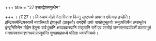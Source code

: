 +++
title = "27 इच्छाद्वेषसमुत्थेन"

+++
।।7.27।। किञ्चायं मोहो नेदानीन्तनः किन्तु सृष्ट्यर्थः प्राक्तन एवेत्याह
इच्छेति। इन्द्रियस्येन्द्रियस्यार्थे व्यवस्थितौ ईशकृतौ (प्राकृतौ)
रागद्वेषौ तयोः पापहेतुभूतयोः समुत्पत्तिर्येन तथाभूतेन द्वन्द्वनिमित्तेन
मोहेन हेतुना सर्वभूतानि क्षरपदवाच्यानि संसृतानि सर्गे एव सम्मोहं
जन्ममरणपर्यावर्त्ते कारणभूतं भगवत्स्वरूपाज्ञानभयं प्राप्नुवन्ति
गुणप्रवाहमध्ये पतिता भवन्तीत्यर्थः।
